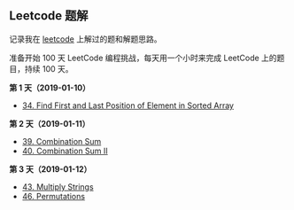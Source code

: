 ## Leetcode 题解

记录我在 [leetcode](https://leetcode.com) 上解过的题和解题思路。

准备开始 100 天 LeetCode 编程挑战，每天用一个小时来完成 LeetCode 上的题目，持续 100 天。

**第 1 天（2019-01-10）** 

- [34. Find First and Last Position of Element in Sorted Array](./034-find-first-and-last-position-of-element-in-sorted-array.md)

**第 2 天（2019-01-11）** 

- [39. Combination Sum](./039-combination-sum.md)
- [40. Combination Sum II](./040-combination-sum-ii.md)


**第 3 天（2019-01-12）** 

- [43. Multiply Strings](./043-multiply-strings.md)
- [46. Permutations](./046-permutations.md)

